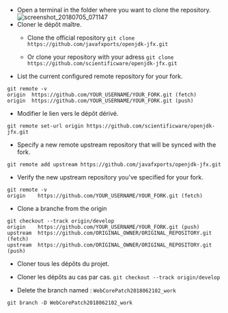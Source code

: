 - Open a terminal in the folder where you want to clone the repository.
![screenshot_20180705_071147](https://user-images.githubusercontent.com/19194678/42303924-dfda33a2-8023-11e8-8ae3-af811c438225.png)
- Cloner le dépôt maître.
  - Clone the official repository
```git clone https://github.com/javafxports/openjdk-jfx.git```
 
  - Or clone your repository with your adress
```git clone https://github.com/scientificware/openjdk-jfx.git```
- List the current configured remote repository for your fork.
````
git remote -v
origin  https://github.com/YOUR_USERNAME/YOUR_FORK.git (fetch)
origin  https://github.com/YOUR_USERNAME/YOUR_FORK.git (push)
````
- Modifier le lien vers le dépôt dérivé.
```
git remote set-url origin https://github.com/scientificware/openjdk-jfx.git
```

- Specify a new remote upstream repository that will be synced with the fork.
```
git remote add upstream https://github.com/javafxports/openjdk-jfx.git
```

- Verify the new upstream repository you've specified for your fork.
```
git remote -v
origin    https://github.com/YOUR_USERNAME/YOUR_FORK.git (fetch)
```

- Clone a branche from the origin
```
git checkout --track origin/develop
origin    https://github.com/YOUR_USERNAME/YOUR_FORK.git (push)
upstream  https://github.com/ORIGINAL_OWNER/ORIGINAL_REPOSITORY.git (fetch)
upstream  https://github.com/ORIGINAL_OWNER/ORIGINAL_REPOSITORY.git (push)
```

- Cloner tous les dépôts du projet.

- Cloner les dépôts au cas par cas.
```git checkout --track origin/develop```

- Delete the branch named : `WebCorePatch2018062102_work`
```
git branch -D WebCorePatch2018062102_work
```